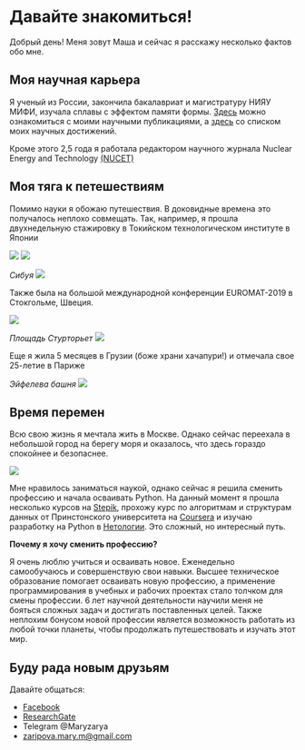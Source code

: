 # Давайте знакомиться!

Добрый день! Меня зовут Маша и сейчас я расскажу несколько фактов обо мне.

## Моя научная карьера
Я ученый из России, закончила бакалавриат и магистратуру НИЯУ МИФИ, изучала сплавы с эффектом памяти формы. [Здесь](https://www.scopus.com/authid/detail.uri?authorId=57199227799) можно ознакомиться с моими научными публикациями, а [здесь](https://docs.google.com/document/d/1SIAVADijH1ZE2GAjBilguzvt-0ksxGSo98Vy94Nrt2Q/edit?usp=sharing) со списком моих научных достижений.

Кроме этого 2,5 года я работала редактором научного журнала Nuclear Energy and Technology [(NUCET)](https://nucet.pensoft.net/)

## Моя тяга к петешествиям
Помимо науки я обожаю путешествия. В доковидные времена это получалось неплохо совмещать. Так, например, я прошла двухнедельную стажировку в Токийском технологическом институте в Японии

![](https://github.com/maryzaria/test/blob/main/photo/IMG_20190314_133157.jpg?raw=true) ![](https://github.com/maryzaria/test/blob/main/photo/IMG_20190315_142315.jpg?raw=true) 

*Сибуя*
![](https://github.com/maryzaria/test/blob/main/photo/IMG_20190314_183345.jpg?raw=true)

Также была на большой международной конференции EUROMAT-2019 в Стокгольме, Швеция.

![](https://github.com/maryzaria/test/blob/main/photo/IMG-20190903-WA0002.jpg?raw=true) 

*Площадь Стурторьет*
![](https://github.com/maryzaria/test/blob/main/photo/IMG_20190901_155515.jpg?raw=true) 

Еще я жила 5 месяцев в Грузии (боже храни хачапури!) и отмечала свое 25-летие в Париже 

*Эйфелева башня*
![](https://github.com/maryzaria/test/blob/main/photo/IMG_20200116_140310.jpg?raw=true)
  
## Время перемен
Всю свою жизнь я мечтала жить в Москве. Однако сейчас переехала в небольшой город на берегу моря и оказалось, что здесь гораздо спокойнее и безопаснее.

![](https://github.com/maryzaria/test/blob/main/photo/photo_2023-04-13_14-04-31.jpg?raw=true)

Мне нравилось заниматься наукой, однако сейчас я решила сменить профессию и начала осваивать Python. На данный момент я прошла несколько курсов на [Stepik](https://stepik.org/users/557113986/profile), прохожу курс по алгоритмам и структурам данных от Принстонского университета на [Coursera](https://www.coursera.org/learn/algorithms-part1) и изучаю разработку на Python в [Нетологии](https://netology.ru/programs/python?recommended_by=instant_search#/lessons). Это сложный, но интересный путь.

**Почему я хочу сменить профессию?**
  
Я очень люблю учиться и осваивать новое. Еженедельно самообучаюсь и совершенствую свои навыки. Высшее техническое образование помогает осваивать новую профессию, а применение программирования в учебных и рабочих проектах стало толчком для смены профессии. 6 лет научной деятельности научили меня не бояться сложных задач и достигать поставленных целей. Также неплохим бонусом новой профессии является возможность работать из любой точки планеты, чтобы продолжать путешествовать и изучать этот мир.

## Буду рада новым друзьям 

Давайте общаться: 
- [Facebook](https://www.facebook.com/profile.php?id=100001621053420)
- [ResearchGate](https://www.researchgate.net/profile/M-Zaripova)
- Telegram @Maryzarya
- zaripova.mary.m@gmail.com
